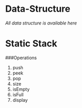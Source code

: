 # Data-Structure
*All data structure is available here*
# Static Stack
###Operations
1. push
2. peek
3. pop
4. size
5. isEmpty
6. isFull
7. display
